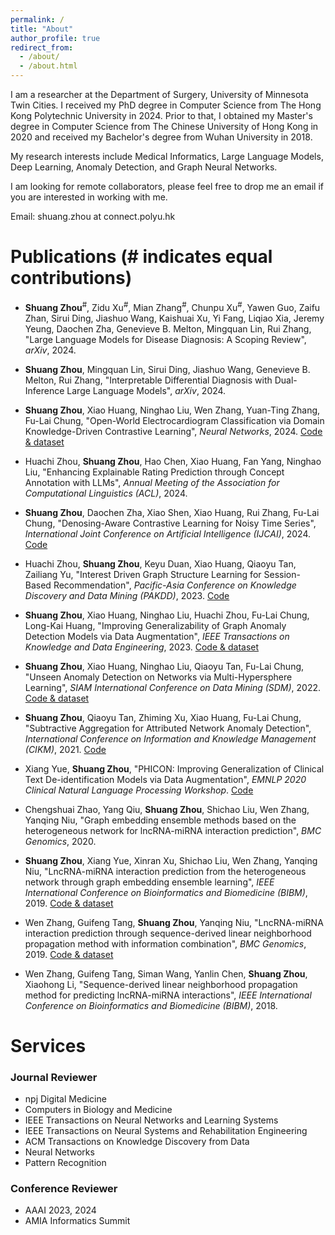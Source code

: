 ```yaml
---
permalink: /
title: "About"
author_profile: true
redirect_from: 
  - /about/
  - /about.html
---
```


I am a researcher at the Department of Surgery, University of Minnesota Twin Cities. I received my PhD degree in Computer Science from The Hong Kong Polytechnic University in 2024. Prior to that, I obtained my Master's degree in Computer Science from The Chinese University of Hong Kong in 2020 and received my Bachelor's degree from Wuhan University in 2018.


My research interests include Medical Informatics, Large Language Models, Deep Learning, Anomaly Detection, and Graph Neural Networks.


I am looking for remote collaborators, please feel free to drop me an email if you are interested in working with me.

Email: shuang.zhou at connect.polyu.hk


# Publications (# indicates equal contributions)

- **Shuang Zhou**<sup>#</sup>, Zidu Xu<sup>#</sup>, Mian Zhang<sup>#</sup>, Chunpu Xu<sup>#</sup>, Yawen Guo, Zaifu Zhan, Sirui Ding, Jiashuo Wang, Kaishuai Xu, Yi Fang, Liqiao Xia, Jeremy Yeung, Daochen Zha, Genevieve B. Melton, Mingquan Lin, Rui Zhang, "Large Language Models for Disease Diagnosis: A Scoping Review", *arXiv*, 2024.
  
- **Shuang Zhou**, Mingquan Lin, Sirui Ding, Jiashuo Wang, Genevieve B. Melton, Rui Zhang, "Interpretable Differential Diagnosis with Dual-Inference Large Language Models", *arXiv*, 2024.
  
- **Shuang Zhou**, Xiao Huang, Ninghao Liu, Wen Zhang, Yuan-Ting Zhang, Fu-Lai Chung, "Open-World Electrocardiogram Classification via Domain Knowledge-Driven Contrastive Learning", *Neural Networks*, 2024. [Code & dataset](https://github.com/betterzhou/Open_World_ECG_Classification)
  
- Huachi Zhou, **Shuang Zhou**, Hao Chen, Xiao Huang, Fan Yang, Ninghao Liu, "Enhancing Explainable Rating Prediction through Concept Annotation with LLMs", *Annual Meeting of the Association for Computational Linguistics (ACL)*, 2024.
  
- **Shuang Zhou**, Daochen Zha, Xiao Shen, Xiao Huang, Rui Zhang, Fu-Lai Chung, "Denosing-Aware Contrastive Learning for Noisy Time Series", *International Joint Conference on Artificial Intelligence (IJCAI)*, 2024. [Code](https://github.com/betterzhou/DECL)
  
- Huachi Zhou, **Shuang Zhou**, Keyu Duan, Xiao Huang, Qiaoyu Tan, Zailiang Yu, "Interest Driven Graph Structure Learning for Session-Based Recommendation", *Pacific-Asia Conference on Knowledge Discovery and Data Mining (PAKDD)*, 2023. [Code](https://github.com/huachzhou/PIGR)
  
- **Shuang Zhou**, Xiao Huang, Ninghao Liu, Huachi Zhou, Fu-Lai Chung, Long-Kai Huang, "Improving Generalizability of Graph Anomaly Detection Models via Data Augmentation", *IEEE Transactions on Knowledge and Data Engineering*, 2023. [Code & dataset](https://github.com/betterzhou/AugAN)
  
- **Shuang Zhou**, Xiao Huang, Ninghao Liu, Qiaoyu Tan, Fu-Lai Chung, "Unseen Anomaly Detection on Networks via Multi-Hypersphere Learning", *SIAM International Conference on Data Mining (SDM)*, 2022. [Code & dataset](https://github.com/betterzhou/MHGL)
  
- **Shuang Zhou**, Qiaoyu Tan, Zhiming Xu, Xiao Huang, Fu-Lai Chung, "Subtractive Aggregation for Attributed Network Anomaly Detection", *International Conference on Information and Knowledge Management (CIKM)*, 2021. [Code](https://github.com/betterzhou/AAGNN)
  
- Xiang Yue, **Shuang Zhou**, "PHICON: Improving Generalization of Clinical Text De-identification Models via Data Augmentation", *EMNLP 2020 Clinical Natural Language Processing Workshop*. [Code](https://github.com/betterzhou/PHICON)
  
- Chengshuai Zhao, Yang Qiu, **Shuang Zhou**, Shichao Liu, Wen Zhang, Yanqing Niu, "Graph embedding ensemble methods based on the heterogeneous network for lncRNA-miRNA interaction prediction", *BMC Genomics*, 2020.
  
- **Shuang Zhou**, Xiang Yue, Xinran Xu, Shichao Liu, Wen Zhang, Yanqing Niu, "LncRNA-miRNA interaction prediction from the heterogeneous network through graph embedding ensemble learning", *IEEE International Conference on Bioinformatics and Biomedicine (BIBM)*, 2019. [Code & dataset](https://github.com/betterzhou/GEEL)
  
- Wen Zhang, Guifeng Tang, **Shuang Zhou**, Yanqing Niu, "LncRNA-miRNA interaction prediction through sequence-derived linear neighborhood propagation method with information combination", *BMC Genomics*, 2019. [Code & dataset](https://github.com/betterzhou/SLNPM)
  
- Wen Zhang, Guifeng Tang, Siman Wang, Yanlin Chen, **Shuang Zhou**, Xiaohong Li, "Sequence-derived linear neighborhood propagation method for predicting lncRNA-miRNA interactions", *IEEE International Conference on Bioinformatics and Biomedicine (BIBM)*, 2018.



# Services

### Journal Reviewer

- npj Digital Medicine
- Computers in Biology and Medicine
- IEEE Transactions on Neural Networks and Learning Systems
- IEEE Transactions on Neural Systems and Rehabilitation Engineering
- ACM Transactions on Knowledge Discovery from Data
- Neural Networks
- Pattern Recognition


### Conference Reviewer

- AAAI 2023, 2024
- AMIA Informatics Summit


